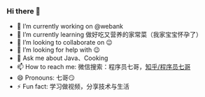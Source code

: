 ### Hi there 👋



- 🔭 I’m currently working on @webank
- 🌱 I’m currently learning 做好吃又营养的家常菜（我家宝宝怀孕了）
- 👯 I’m looking to collaborate on :wink:
- 🤔 I’m looking for help with :wink:
- 💬 Ask me about Java、Cooking
- 📫 How to reach me: 微信搜索：程序员七哥，[知乎/程序员七哥](https://www.zhihu.com/people/ccgogoing)
- 😄 Pronouns: 七哥:smirk:
- ⚡ Fun fact: 学习做视频，分享技术与生活

